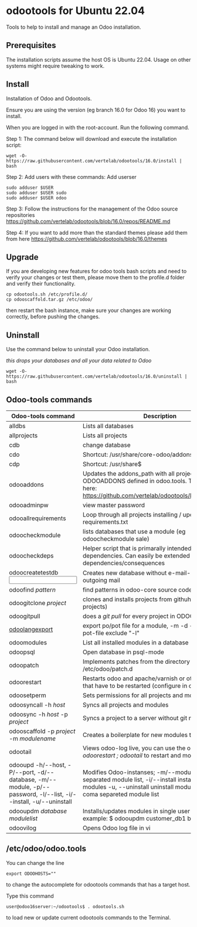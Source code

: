 # odootools for Ubuntu 22.04

Tools to help to install and manage an Odoo installation.

## Prerequisites

The installation scripts assume the host OS is Ubuntu 22.04. Usage on other
systems might require tweaking to work.

## Install

Installation of Odoo and Odootools.

Ensure you are using the version (eg branch 16.0 for Odoo 16) you want to install.

When you are logged in with the root-account. Run the following command.

Step 1: The command below will download and execute the installation script:
```
wget -O- https://raw.githubusercontent.com/vertelab/odootools/16.0/install | bash
```

Step 2: Add users with these commands:
Add userser
```
sudo adduser $USER
sudo adduser $USER sudo
sudo adduser $USER odoo
```
Step 3: Follow the instructions for the management of the Odoo source repositories
https://github.com/vertelab/odootools/blob/16.0/repos/README.md

Step 4: If you want to add more than the standard themes please add them from here
https://github.com/vertelab/odootools/blob/16.0/themes

## Upgrade

If you are developing new features for odoo tools bash scripts and need to verify your changes
or test them, please move them to the profile.d folder and verify their functionality.

```
cp odootools.sh /etc/profile.d/
cp odooscaffold.tar.gz /etc/odoo/
```

then restart the bash instance, make sure your changes are working correctly, before pushing the changes.


## Uninstall

Use the command below to uninstall your Odoo installation.

*this drops your databases and all your data related to Odoo*
```
wget -O- https://raw.githubusercontent.com/vertelab/odootools/16.0/uninstall | bash
```


## Odoo-tools commands

Odoo-tools command |Description
--- | ---
 alldbs                    | Lists all databases
 allprojects               | Lists all projects
 cdb                       | change database
 cdo                       | Shortcut: /usr/share/core-odoo/addons$
 cdp                       | Shortcut: /usr/share$
 odooaddons                | Updates the addons_path with all project according to ODOOADDONS defined in odoo.tools. These are stored here: https://github.com/vertelab/odootools/blob/16.0/repos/
 odooadminpw               | view master password
 odooallrequirements       | Loop through all projects installing / updating requirements.txt
 odoocheckmodule   <module>        | lists databases that use a module (eg odoocheckmodule sale)
 odoocheckdeps             | Helper script that is primarally intended to find missing dependencies. Can easily be extended to also show dependencies/consequences
 odoocreatetestdb <database name> <input file or stdin> | Creates new database without e-mail-settings for outgoing mail
 odoofind *pattern*        | find patterns in odoo-core source code
 odoogitclone *project*    | clones and installs projects from githuh (vertel-projects)
 odoogitpull    | does a *git pull* for every project in ODOOADDONS
 [odoolangexport](https://github.com/vertelab/odootools/blob/16.0/odoolangexport.pdf)    | export po/pot file for a module, -m <module> -d <database> -l <language>. To export a pot-file exclude "-l"
 odoomodules <database>    | List all installed modules in a database
 odoopsql <database>       | Open database in psql-mode
 odoopatch                 | Implements patches from the directory /etc/odoo/patch.d
 odoorestart               | Restarts odoo and apache/varnish or other systems that have to be restarted (configure in odoo.tools)
 odoosetperm               | Sets permissions for all projects and modules
 odoosyncall -h *host*     | Syncs all projects and modules
 odoosync -h *host* -p *project* | Syncs a project to a server without git meta data
 odooscaffold -p *project* -m *modulename* | Creates a boilerplate for new modules to work from
 odootail                  | Views odoo-log live, you can use the one-liner *odoorestart ; odootail* to restart and monitor odoo
odooupd -h/--host, -P/--port, -d/--database, -m/--module, -p/--password, -l/--list, -i/--install, -u/--uninstall | Modifies Odoo-instanses; -m/--module=	comma separated  module list, -i/--install	install or upgrade modules  -u, --uninstall	uninstall modules, -c/--check coma separeted module list
odooupdm *database* *modulelist*      | Installs/updates modules in single user mode. For example: $ odooupdm customer_db1 base
 odoovilog                 | Opens Odoo log file in vi


 ## /etc/odoo/odoo.tools
 You can change the line
 ```
 export ODOOHOSTS=""
 ```
 to change the autocomplete for odootools commands that has a target host.

Type this command
 ```
user@odoo16server:~/odootools$ . odootools.sh
 ```
to load new or update current odootools commands to the Terminal.

